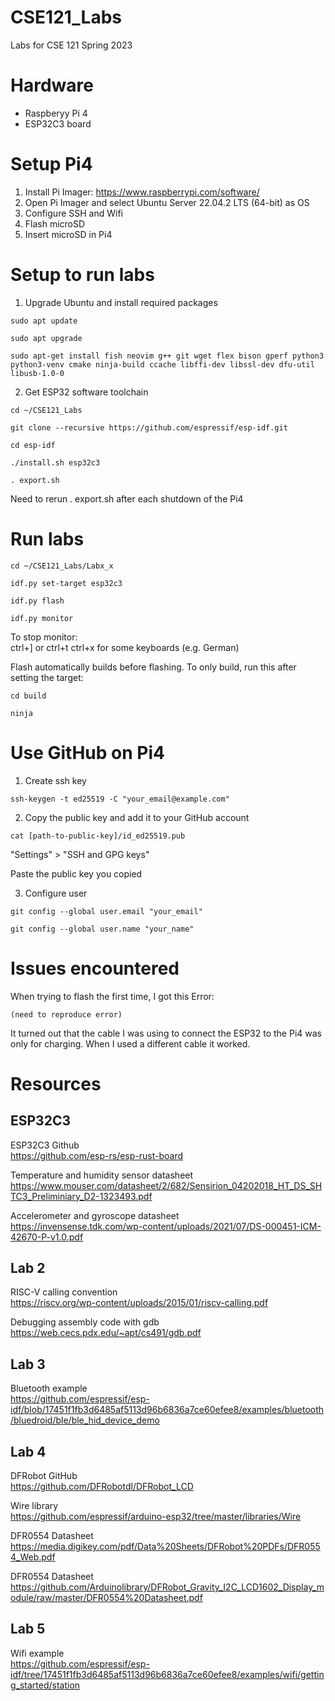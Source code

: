# CSE121_Labs
Labs for CSE 121 Spring 2023

# Hardware
- Raspberyy Pi 4
- ESP32C3 board

# Setup Pi4
1. Install Pi Imager: https://www.raspberrypi.com/software/
2. Open Pi Imager and select Ubuntu Server 22.04.2 LTS (64-bit) as OS
3. Configure SSH and Wifi
4. Flash microSD
5. Insert microSD in Pi4

# Setup to run labs
1. Upgrade Ubuntu and install required packages
```
sudo apt update
```  
```
sudo apt upgrade
```
```
sudo apt-get install fish neovim g++ git wget flex bison gperf python3 python3-venv cmake ninja-build ccache libffi-dev libssl-dev dfu-util libusb-1.0-0
```

2. Get ESP32 software toolchain
```
cd ~/CSE121_Labs
```
```
git clone --recursive https://github.com/espressif/esp-idf.git
``` 
```
cd esp-idf
```
```
./install.sh esp32c3
```
```
. export.sh
```

Need to rerun . export.sh after each shutdown of the Pi4

# Run labs
```
cd ~/CSE121_Labs/Labx_x
``` 
```
idf.py set-target esp32c3
```
```
idf.py flash
```
```
idf.py monitor
```

To stop monitor:  
ctrl+] or ctrl+t ctrl+x for some keyboards (e.g. German)

Flash automatically builds before flashing. To only build, run this after setting the target:  
```
cd build
```
```
ninja
```

# Use GitHub on Pi4
1. Create ssh key
```
ssh-keygen -t ed25519 -C "your_email@example.com"
```
  
2. Copy the public key and add it to your GitHub account
```
cat [path-to-public-key]/id_ed25519.pub
```
"Settings" > "SSH and GPG keys"

Paste the public key you copied

3. Configure user
```
git config --global user.email "your_email"
```
```
git config --global user.name "your_name"
```

# Issues encountered
When trying to flash the first time, I got this Error:
```
(need to reproduce error)
```
It turned out that the cable I was using to connect the ESP32 to the Pi4 was only for charging. When I used a different cable it worked.

# Resources
## ESP32C3
ESP32C3 Github <br>
https://github.com/esp-rs/esp-rust-board

Temperature and humidity sensor datasheet <br>
https://www.mouser.com/datasheet/2/682/Sensirion_04202018_HT_DS_SHTC3_Preliminiary_D2-1323493.pdf

Accelerometer and gyroscope datasheet <br>
https://invensense.tdk.com/wp-content/uploads/2021/07/DS-000451-ICM-42670-P-v1.0.pdf

## Lab 2
RISC-V calling convention <br>
https://riscv.org/wp-content/uploads/2015/01/riscv-calling.pdf

Debugging assembly code with gdb <br>
https://web.cecs.pdx.edu/~apt/cs491/gdb.pdf

## Lab 3
Bluetooth example <br>
https://github.com/espressif/esp-idf/blob/17451f1fb3d6485af5113d96b6836a7ce60efee8/examples/bluetooth/bluedroid/ble/ble_hid_device_demo

## Lab 4
DFRobot GitHub <br>
https://github.com/DFRobotdl/DFRobot_LCD

Wire library <br>
https://github.com/espressif/arduino-esp32/tree/master/libraries/Wire

DFR0554 Datasheet <br>
https://media.digikey.com/pdf/Data%20Sheets/DFRobot%20PDFs/DFR0554_Web.pdf

DFR0554 Datasheet <br>
https://github.com/Arduinolibrary/DFRobot_Gravity_I2C_LCD1602_Display_module/raw/master/DFR0554%20Datasheet.pdf

## Lab 5
Wifi example <br>
https://github.com/espressif/esp-idf/tree/17451f1fb3d6485af5113d96b6836a7ce60efee8/examples/wifi/getting_started/station
